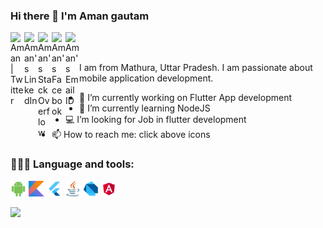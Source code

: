 ### Hi there 👋 I'm Aman gautam

<a href="https://twitter.com/aman_gautam1">
  <img align="left" alt="Aman | Twitter" width="22px" src="https://cdn.jsdelivr.net/npm/simple-icons@v3/icons/twitter.svg" />
</a>
<a href="https://www.linkedin.com/in/amangautam1">
  <img align="left" alt="Aman's LinkedIn" width="22px" src="https://cdn.jsdelivr.net/npm/simple-icons@v3/icons/linkedin.svg" />
</a>
<a href="https://stackoverflow.com/users/7305311/aman-gautam">
  <img align="left" alt="Aman's StackOverflow" width="22px" src="https://cdn.jsdelivr.net/npm/simple-icons@v3/icons/stackoverflow.svg" />
</a>
<a href="https://www.facebook.com/amangautam208">
  <img align="left" alt="Aman's Facebook" width="22px" src="https://cdn.jsdelivr.net/npm/simple-icons@v3/icons/facebook.svg" />
</a>
<a href="mailto://amangautam208@gmail.com">
  <img align="left" alt="Aman's Email ID" width="22px" src="https://cdn.jsdelivr.net/npm/simple-icons@v3/icons/gmail.svg" />
</a>
<br />
<br />

I am from Mathura, Uttar Pradesh. I am passionate about mobile application development. 

- 🔭 I’m currently working on Flutter App development
- 🌱 I’m currently learning NodeJS
- 💻 I’m looking for Job in flutter development
- 📫 How to reach me: click above icons

### 👨🏻‍💻 Language and tools: 
<img height="25" src="https://raw.githubusercontent.com/github/explore/80688e429a7d4ef2fca1e82350fe8e3517d3494d/topics/android/android.png"></img>
<img height="25" src="https://raw.githubusercontent.com/github/explore/80688e429a7d4ef2fca1e82350fe8e3517d3494d/topics/kotlin/kotlin.png"></img>
<img height="25" src="https://raw.githubusercontent.com/github/explore/80688e429a7d4ef2fca1e82350fe8e3517d3494d/topics/flutter/flutter.png"></img>
<img height="25" src="https://raw.githubusercontent.com/github/explore/80688e429a7d4ef2fca1e82350fe8e3517d3494d/topics/java/java.png"></img>
<img height="25" src="https://raw.githubusercontent.com/github/explore/80688e429a7d4ef2fca1e82350fe8e3517d3494d/topics/dart/dart.png"></img>
<img height="25" src="https://raw.githubusercontent.com/github/explore/80688e429a7d4ef2fca1e82350fe8e3517d3494d/topics/angular/angular.png"></img>


<img src="https://github-readme-stats.vercel.app/api?username=amangautam1&&show_icons=true&title_color=ffffff&icon_color=bb2acf&text_color=daf7dc&bg_color=191919">
